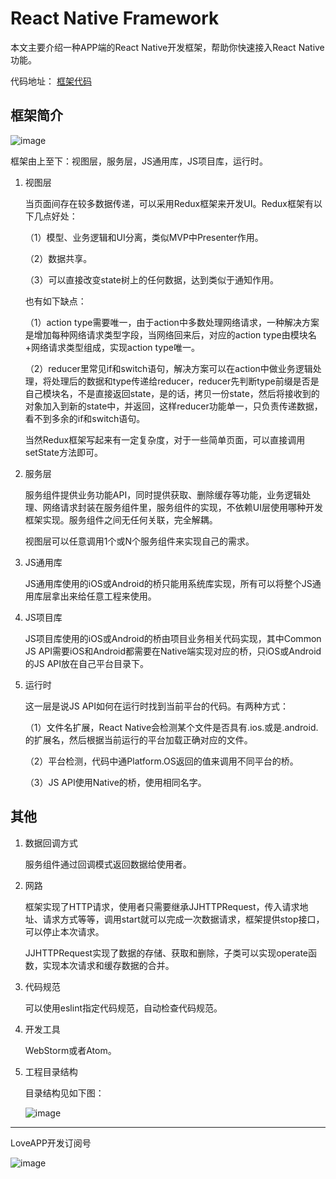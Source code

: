 # React Native Framework

本文主要介绍一种APP端的React Native开发框架，帮助你快速接入React Native功能。

代码地址：
[框架代码](https://github.com/hamilyjing/JJReactNativeFramework)

## 框架简介

![image](https://mmbiz.qlogo.cn/mmbiz/YTAjOycganPHiamCrmnWPKrOKOtudk0YUdvxGFgMno68Gic4GWe2L8icfnPiaOWKW9R3YdUr1sqicBkEWRdobTjCyZQ/0?wx_fmt=jpeg)

框架由上至下：视图层，服务层，JS通用库，JS项目库，运行时。

1. 视图层

	当页面间存在较多数据传递，可以采用Redux框架来开发UI。Redux框架有以下几点好处：
	
	（1）模型、业务逻辑和UI分离，类似MVP中Presenter作用。
	
	（2）数据共享。
	
	（3）可以直接改变state树上的任何数据，达到类似于通知作用。
	
	也有如下缺点：
	
	（1）action type需要唯一，由于action中多数处理网络请求，一种解决方案是增加每种网络请求类型字段，当网络回来后，对应的action type由模块名+网络请求类型组成，实现action type唯一。
	
	（2）reducer里常见if和switch语句，解决方案可以在action中做业务逻辑处理，将处理后的数据和type传递给reducer，reducer先判断type前缀是否是自己模块名，不是直接返回state，是的话，拷贝一份state，然后将接收到的对象加入到新的state中，并返回，这样reducer功能单一，只负责传递数据，看不到多余的if和switch语句。
	
	当然Redux框架写起来有一定复杂度，对于一些简单页面，可以直接调用setState方法即可。
	
2. 服务层
	
	服务组件提供业务功能API，同时提供获取、删除缓存等功能，业务逻辑处理、网络请求封装在服务组件里，服务组件的实现，不依赖UI层使用哪种开发框架实现。服务组件之间无任何关联，完全解耦。
	
	视图层可以任意调用1个或N个服务组件来实现自己的需求。
	
3. JS通用库

	JS通用库使用的iOS或Android的桥只能用系统库实现，所有可以将整个JS通用库层拿出来给任意工程来使用。
	
4. JS项目库

	JS项目库使用的iOS或Android的桥由项目业务相关代码实现，其中Common JS API需要iOS和Android都需要在Native端实现对应的桥，只iOS或Android的JS API放在自己平台目录下。

5. 运行时

	这一层是说JS API如何在运行时找到当前平台的代码。有两种方式：
	
	（1）文件名扩展，React Native会检测某个文件是否具有.ios.或是.android.的扩展名，然后根据当前运行的平台加载正确对应的文件。
	
	（2）平台检测，代码中通Platform.OS返回的值来调用不同平台的桥。
	
	（3）JS API使用Native的桥，使用相同名字。

## 其他

1. 数据回调方式

	服务组件通过回调模式返回数据给使用者。

2. 网路

	框架实现了HTTP请求，使用者只需要继承JJHTTPRequest，传入请求地址、请求方式等等，调用start就可以完成一次数据请求，框架提供stop接口，可以停止本次请求。
	
	JJHTTPRequest实现了数据的存储、获取和删除，子类可以实现operate函数，实现本次请求和缓存数据的合并。

3. 代码规范

	可以使用eslint指定代码规范，自动检查代码规范。

4. 开发工具

	WebStorm或者Atom。
	
5. 工程目录结构

	目录结构见如下图：

	![image](https://mmbiz.qlogo.cn/mmbiz/YTAjOycganOZyt4a6eFfYBMibHOkqQEhcibKY1E3kFBkwFeEnxSTgtXQs91H7RIBhwAc2GTcMV6ClyoRt07xDTDg/0?wx_fmt=png)
	
-----------------------------------------------------------------------------------

LoveAPP开发订阅号

![image](https://mmbiz.qlogo.cn/mmbiz/YTAjOycganOGG6qPHNdqTN5d5sJ3UiahpSUemVlhbcNfsCkb0YwXt8dClvWcve4J6LGRrjBeZP8iaYqMy6o7k2vg/0?wx_fmt=jpeg)